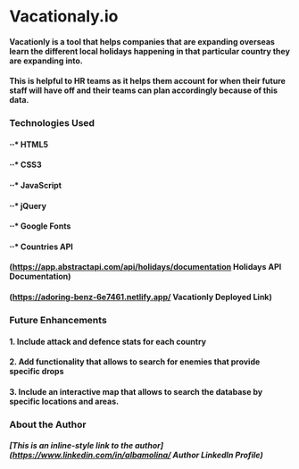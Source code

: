 # Vacationaly.io

#### Vacationly is a tool that helps companies that are expanding overseas learn the different local holidays happening in that particular country they are expanding into. 

#### This is helpful to HR teams as it helps them account for when their future staff will have off and their teams can plan accordingly because of this data.

### Technologies Used
#### ⋅⋅* HTML5
#### ⋅⋅* CSS3
#### ⋅⋅* JavaScript
#### ⋅⋅* jQuery
#### ⋅⋅* Google Fonts
#### ⋅⋅* Countries API

####  (https://app.abstractapi.com/api/holidays/documentation Holidays API Documentation)

#### (https://adoring-benz-6e7461.netlify.app/ Vacationly Deployed Link)



### Future Enhancements

#### 1. Include attack and defence stats for each country
#### 2. Add functionality that allows to search for enemies that provide specific drops
#### 3. Include an interactive map that allows to search the database by specific locations and areas.

### About the Author

##### [This is an inline-style link to the author] (https://www.linkedin.com/in/albamolina/ Author LinkedIn Profile)
